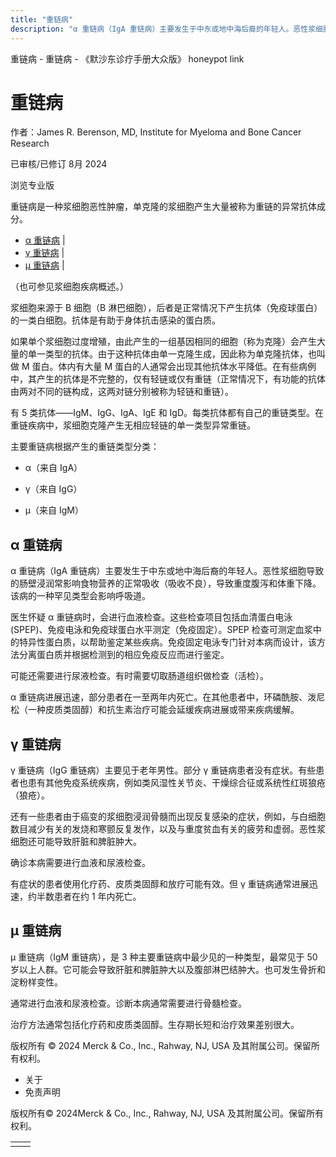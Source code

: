 ```yaml
---
title: "重链病"
description: "α 重链病（IgA 重链病）主要发生于中东或地中海后裔的年轻人。恶性浆细胞导致的肠壁浸润常影响食物营养的正常吸收（吸收不良），导致重度腹泻和体重下降。该病的一种罕见类型会影响呼吸道。"
---
```


﻿重链病 \- 重链病 \- 《默沙东诊疗手册大众版》 honeypot link

# 重链病

作者：James R. Berenson, MD, Institute for Myeloma and Bone Cancer Research

已审核/已修订 8月 2024

浏览专业版

重链病是一种浆细胞恶性肿瘤，单克隆的浆细胞产生大量被称为重链的异常抗体成分。

- [α 重链病](#α-重链病_v35323130_zh) \|
- [γ 重链病](#γ-重链病_v35323137_zh) \|
- [μ 重链病](#μ-重链病_v35323145_zh) \|

（也可参见浆细胞疾病概述。）

浆细胞来源于 B 细胞（B 淋巴细胞），后者是正常情况下产生抗体（免疫球蛋白）的一类白细胞。抗体是有助于身体抗击感染的蛋白质。

如果单个浆细胞过度增殖，由此产生的一组基因相同的细胞（称为克隆）会产生大量的单一类型的抗体。由于这种抗体由单一克隆生成，因此称为单克隆抗体，也叫做 M 蛋白。体内有大量 M 蛋白的人通常会出现其他抗体水平降低。在有些病例中，其产生的抗体是不完整的，仅有轻链或仅有重链（正常情况下，有功能的抗体由两对不同的链构成，这两对链分别被称为轻链和重链）。

有 5 类抗体——IgM、IgG、IgA、IgE 和 IgD。每类抗体都有自己的重链类型。在重链疾病中，浆细胞克隆产生无相应轻链的单一类型异常重链。

主要重链病根据产生的重链类型分类：

- α（来自 IgA）

- γ（来自 IgG）

- μ（来自 IgM）


## α 重链病

α 重链病（IgA 重链病）主要发生于中东或地中海后裔的年轻人。恶性浆细胞导致的肠壁浸润常影响食物营养的正常吸收（吸收不良），导致重度腹泻和体重下降。该病的一种罕见类型会影响呼吸道。

医生怀疑 α 重链病时，会进行血液检查。这些检查项目包括血清蛋白电泳 (SPEP)、免疫电泳和免疫球蛋白水平测定（免疫固定）。SPEP 检查可测定血浆中的特异性蛋白质，以帮助鉴定某些疾病。免疫固定电泳专门针对本病而设计，该方法分离蛋白质并根据检测到的相应免疫反应而进行鉴定。

可能还需要进行尿液检查。有时需要切取肠道组织做检查（活检）。

α 重链病进展迅速，部分患者在一至两年内死亡。在其他患者中，环磷酰胺、泼尼松（一种皮质类固醇）和抗生素治疗可能会延缓疾病进展或带来疾病缓解。

## γ 重链病

γ 重链病（IgG 重链病）主要见于老年男性。部分 γ 重链病患者没有症状。有些患者也患有其他免疫系统疾病，例如类风湿性关节炎、干燥综合征或系统性红斑狼疮（狼疮）。

还有一些患者由于癌变的浆细胞浸润骨髓而出现反复感染的症状，例如，与白细胞数目减少有关的发烧和寒颤反复发作，以及与重度贫血有关的疲劳和虚弱。恶性浆细胞还可能导致肝脏和脾脏肿大。

确诊本病需要进行血液和尿液检查。

有症状的患者使用化疗药、皮质类固醇和放疗可能有效。但 γ 重链病通常进展迅速，约半数患者在约 1 年内死亡。

## μ 重链病

μ 重链病（IgM 重链病），是 3 种主要重链病中最少见的一种类型，最常见于 50 岁以上人群。它可能会导致肝脏和脾脏肿大以及腹部淋巴结肿大。也可发生骨折和淀粉样变性。

通常进行血液和尿液检查。诊断本病通常需要进行骨髓检查。

治疗方法通常包括化疗药和皮质类固醇。生存期长短和治疗效果差别很大。



版权所有 © 2024
Merck & Co., Inc., Rahway, NJ, USA 及其附属公司。保留所有权利。

- 关于
- 免责声明

版权所有© 2024Merck & Co., Inc., Rahway, NJ, USA 及其附属公司。保留所有权利。

|     |     |
| --- | --- |
|  |  |